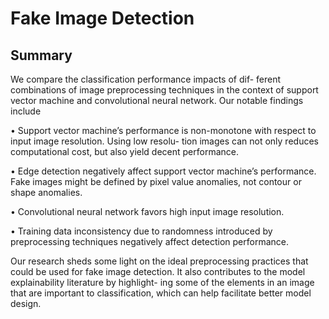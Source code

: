 # Fake Image Detection

## Summary

We compare the classification performance impacts of dif- ferent combinations of image preprocessing techniques in the context of support vector machine and convolutional neural network. Our notable findings include

• Support vector machine’s performance is non-monotone with respect to input image resolution. Using low resolu- tion images can not only reduces computational cost, but also yield decent performance.

• Edge detection negatively affect support vector machine’s performance. Fake images might be defined by pixel value anomalies, not contour or shape anomalies.

• Convolutional neural network favors high input image resolution.

• Training data inconsistency due to randomness introduced by preprocessing techniques negatively affect detection performance.

Our research sheds some light on the ideal preprocessing practices that could be used for fake image detection. It also contributes to the model explainability literature by highlight- ing some of the elements in an image that are important to classification, which can help facilitate better model design.
